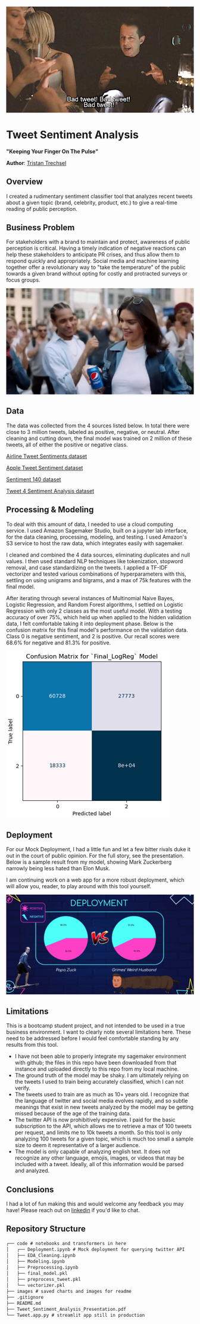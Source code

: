 ![BadTweet](./images/Kendall_Roy.jpg)

# Tweet Sentiment Analysis

**"Keeping Your Finger On The Pulse"**

**Author**: [Tristan Trechsel](mailto:tristantrechsel@gmail.com)

## Overview

I created a rudimentary sentiment classifier tool that analyzes recent tweets about a given topic (brand, celebrity, product, etc.) to give a real-time reading of public perception.

## Business Problem

For stakeholders with a brand to maintain and protect, awareness of public perception is critical. Having a timely indication of negative reactions can help these stakeholders to anticipate PR crises, and thus allow them to respond quickly and appropriately. Social media and machine learning together offer a revolutionary way to "take the temperature" of the public towards a given brand without opting for costly and protracted surveys or focus groups.

![PepsiOopsie](./images/Kylie_Jenner.jpg)

## Data

The data was collected from the 4 sources listed below. In total there were close to 3 million tweets, labeled as positive, negative, or neutral. After cleaning and cutting down, the final model was trained on 2 million of these tweets, all of either the positive or negative class.

[Airline Tweet Sentiments dataset](https://data.world/crowdflower/airline-twitter-sentiment)

[Apple Tweet Sentiment dataset](https://data.world/crowdflower/apple-twitter-sentiment)

[Sentiment 140 dataset](https://www.kaggle.com/datasets/kazanova/sentiment140/)

[Tweet 4 Sentiment Analysis dataset](http://www.t4sa.it)

## Processing & Modeling

To deal with this amount of data, I needed to use a cloud computing service. I used Amazon Sagemaker Studio, built on a jupyter lab interface, for the data cleaning, processing, modeling, and testing. I used Amazon's S3 service to host the raw data, which integrates easily with sagemaker.

I cleaned and combined the 4 data sources, eliminating duplicates and null values. I then used standard NLP techniques like tokenization, stopword removal, and case standardizing on the tweets. I applied a TF-IDF vectorizer and tested various combinations of hyperparameters with this, settling on using unigrams and bigrams, and a max of 75k features with the final model.

After iterating through several instances of Multinomial Naive Bayes, Logistic Regression, and Random Forest algorithms, I settled on Logistic Regression with only 2 classes as the most useful model. With a testing accuracy of over 75%, which held up when applied to the hidden validation data, I felt comfortable taking it into deployment phase. Below is the confusion matrix for this final model's performance on the validation data. Class 0 is negative sentiment, and 2 is positive. Our recall scores were 68.6% for negative and 81.3% for positive.

![LogReg_CM](./images/Final_LogReg_CM.png)

## Deployment
For our Mock Deployment, I had a little fun and let a few bitter rivals duke it out in the court of public opinion. For the full story, see the presentation. Below is a sample result from my model, showing Mark Zuckerberg narrowly being less hated than Elon Musk. 

I am continuing work on a web app for a more robust deployment, which will allow you, reader, to play around with this tool yourself.

![Muskerberg](./images/Deployment.png)

## Limitations

This is a bootcamp student project, and not intended to be used in a true business environment. I want to clearly note several limitations here. These need to be addressed before I would feel comfortable standing by any results from this tool.

- I have not been able to properly integrate my sagemaker environment with github; the files in this repo have been downloaded from that instance and uploaded directly to this repo from my local machine.
- The ground truth of the model may be shaky. I am ultimately relying on the tweets I used to train being accurately classified, which I can not verify.
- The tweets used to train are as much as 10+ years old. I recognize that the language of twitter and social media evolves rapidly, and so subtle meanings that exist in new tweets analyzed by the model may be getting missed because of the age of the training data.
- The twitter API is now prohibitively expensive. I paid for the basic subscription to the API, which allows me to retrieve a max of 100 tweets per request, and limits me to 10k tweets a month. So this tool is only analyzing 100 tweets for a given topic, which is much too small a sample size to deem it representative of a larger audience.
- The model is only capable of analyzing english text. It does not recognize any other language, emojis, images, or videos that may be included with a tweet. Ideally, all of this information would be parsed and analyzed.

## Conclusions

I had a lot of fun making this and would welcome any feedback you may have! Please reach out on [linkedin](https://www.linkedin.com/in/trechsel/) if you'd like to chat.

## Repository Structure

```
┌── code # notebooks and transformers in here
│   ┌── Deployment.ipynb # Mock deployment for querying twitter API
│   ├── EDA_Cleaning.ipynb 
│   ├── Modeling.ipynb
│   ├── Preprocessing.ipynb
│   ├── final_model.pkl
│   ├── preprocess_tweet.pkl
│   └── vectorizer.pkl
├── images # saved charts and images for readme
├── .gitignore
├── README.md
├── Tweet_Sentiment_Analysis_Presentation.pdf
└── Tweet.app.py # streamlit app still in production
```

